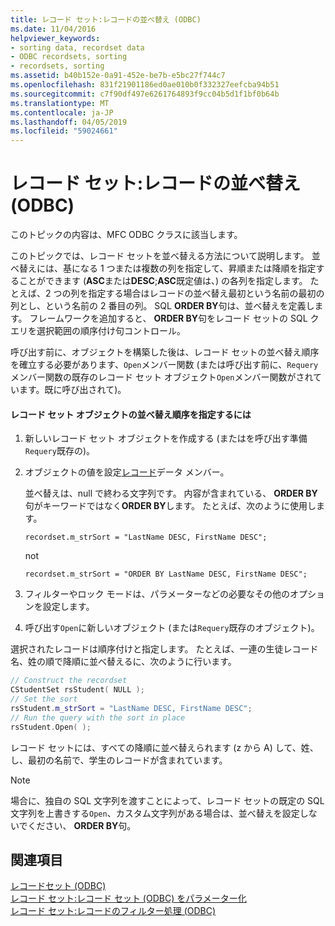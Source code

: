 ```yaml
---
title: レコード セット:レコードの並べ替え (ODBC)
ms.date: 11/04/2016
helpviewer_keywords:
- sorting data, recordset data
- ODBC recordsets, sorting
- recordsets, sorting
ms.assetid: b40b152e-0a91-452e-be7b-e5bc27f744c7
ms.openlocfilehash: 831f21901186ed0ae010b0f332327eefcba94b51
ms.sourcegitcommit: c7f90df497e6261764893f9cc04b5d1f1bf0b64b
ms.translationtype: MT
ms.contentlocale: ja-JP
ms.lasthandoff: 04/05/2019
ms.locfileid: "59024661"
---
```

# <a name="recordset-sorting-records-odbc"></a>レコード セット:レコードの並べ替え (ODBC)

このトピックの内容は、MFC ODBC クラスに該当します。

このトピックでは、レコード セットを並べ替える方法について説明します。 並べ替えには、基になる 1 つまたは複数の列を指定して、昇順または降順を指定することができます (**ASC**または**DESC**;**ASC**既定値は、) の各列を指定します。 たとえば、2 つの列を指定する場合はレコードの並べ替え最初という名前の最初の列とし、という名前の 2 番目の列。 SQL **ORDER BY**句は、並べ替えを定義します。 フレームワークを追加すると、 **ORDER BY**句をレコード セットの SQL クエリを選択範囲の順序付け句コントロール。

呼び出す前に、オブジェクトを構築した後は、レコード セットの並べ替え順序を確立する必要があります、`Open`メンバー関数 (または呼び出す前に、`Requery`メンバー関数の既存のレコード セット オブジェクト`Open`メンバー関数がされています。既に呼び出されて)。

#### <a name="to-specify-a-sort-order-for-a-recordset-object"></a>レコード セット オブジェクトの並べ替え順序を指定するには

1. 新しいレコード セット オブジェクトを作成する (またはを呼び出す準備`Requery`既存の)。

1. オブジェクトの値を設定[レコード](../../mfc/reference/crecordset-class.md#m_strsort)データ メンバー。

   並べ替えは、null で終わる文字列です。 内容が含まれている、 **ORDER BY**句がキーワードではなく**ORDER BY**します。 たとえば、次のように使用します。

    ```
    recordset.m_strSort = "LastName DESC, FirstName DESC";
    ```

   not

    ```
    recordset.m_strSort = "ORDER BY LastName DESC, FirstName DESC";
    ```

1. フィルターやロック モードは、パラメーターなどの必要なその他のオプションを設定します。

1. 呼び出す`Open`に新しいオブジェクト (または`Requery`既存のオブジェクト)。

選択されたレコードは順序付けと指定します。 たとえば、一連の生徒レコード名、姓の順で降順に並べ替えるに、次のように行います。

```cpp
// Construct the recordset
CStudentSet rsStudent( NULL );
// Set the sort
rsStudent.m_strSort = "LastName DESC, FirstName DESC";
// Run the query with the sort in place
rsStudent.Open( );
```

レコード セットには、すべての降順に並べ替えられます (z から A) して、姓、し、最初の名前で、学生のレコードが含まれています。

> [!NOTE]
>  場合に、独自の SQL 文字列を渡すことによって、レコード セットの既定の SQL 文字列を上書きする`Open`、カスタム文字列がある場合は、並べ替えを設定しないでください、 **ORDER BY**句。

## <a name="see-also"></a>関連項目

[レコードセット (ODBC)](../../data/odbc/recordset-odbc.md)<br/>
[レコード セット:レコード セット (ODBC) をパラメーター化](../../data/odbc/recordset-parameterizing-a-recordset-odbc.md)<br/>
[レコード セット:レコードのフィルター処理 (ODBC)](../../data/odbc/recordset-filtering-records-odbc.md)